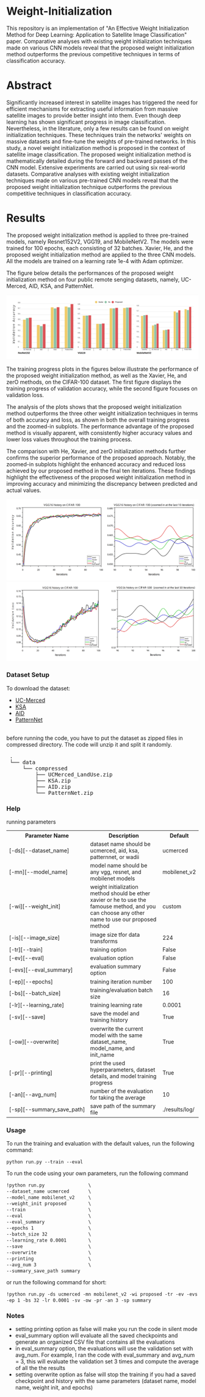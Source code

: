 # Weight-Initialization
This repository is an implementation of "An Effective Weight Initialization Method for Deep Learning: Application to Satellite Image Classification" paper. Comparative analyses with existing weight initialization techniques made on various CNN models reveal that the proposed weight initialization method outperforms the previous competitive techniques in terms of classification accuracy. 

# Abstract
Significantly increased interest in satellite images has triggered the need for efficient mechanisms for extracting useful information from massive satellite images to provide better insight into them. Even though deep learning has shown significant progress in image classification. Nevertheless, in the literature, only a few results can be found on weight initialization techniques. These techniques train the networks' weights on massive datasets and fine-tune the weights of pre-trained networks. In this study, a novel weight initialization method is proposed in the context of satellite image classification. The proposed weight initialization method is mathematically detailed during the forward and backward passes of the CNN model. Extensive experiments are carried out using six real-world datasets. Comparative analyses with existing weight initialization techniques made on various pre-trained CNN models reveal that the proposed weight initialization technique outperforms the previous competitive techniques in classification accuracy.

# Results
The proposed weight initialization method is applied to three pre-trained models, namely Resnet152V2, VGG19, and MobileNetV2. The models were trained for 100 epochs, each consisting of 32 batches. Xavier, He, and the proposed weight initialization method are applied to the three CNN models. All the models are trained on a learning rate 1e-4 with Adam optimizer. 

The figure below details the performances of the proposed weight initialization method on four public remote senging datasets, namely, UC-Merced, AID, KSA, and PatternNet.

<img src="https://raw.githubusercontent.com/WadiiBoulila/Weight-Initialization/main/docs/img1.png" />

The training progress plots in the figures below illustrate the performance of the proposed weight initialization method, as well as the Xavier, He, and zerO methods, on the CIFAR-100 dataset. The first figure displays the training progress of validation accuracy, while the second figure focuses on validation loss.

The analysis of the plots shows that the proposed weight initialization method outperforms the three other weight initialization techniques in terms of both accuracy and loss, as shown in both the overall training progress and the zoomed-in subplots. The performance advantage of the proposed method is visually apparent, with consistently higher accuracy values and lower loss values throughout the training process.

The comparison with He, Xavier, and zerO initialization methods further confirms the superior performance of the proposed approach. Notably, the zoomed-in subplots highlight the enhanced accuracy and reduced loss achieved by our proposed method in the final ten iterations. These findings highlight the effectiveness of the proposed weight initialization method in improving accuracy and minimizing the discrepancy between predicted and actual values.

<img src="https://raw.githubusercontent.com/WadiiBoulila/Weight-Initialization/main/docs/img2.png" />
<img src="https://raw.githubusercontent.com/WadiiBoulila/Weight-Initialization/main/docs/img3.png" />

### Dataset Setup
To download the dataset:
<ul>
  <li><a href="http://weegee.vision.ucmerced.edu/datasets/landuse.html">UC-Merced</a></li>
  <li><a href="https://drive.google.com/file/d/1H400Qamkl7oVCvvMzcQ72N0-jEZuegk5/view?usp=sharing">KSA</a></li>
  <li><a href="https://captain-whu.github.io/AID/">AID</a></li>
  <li><a href="https://sites.google.com/view/zhouwx/dataset">PatternNet</a></li>
</ul>
<br>
before running the code, you have to put the dataset as zipped files in compressed directory. The code will unzip it and split it randomly.
<pre>
 .
 └── data 
     └── compressed 
         ├── UCMerced_LandUse.zip 
         ├── KSA.zip 
         ├── AID.zip
         └── PatternNet.zip 
</pre>

### Help
running parameters
<table>
  <tr>
    <th>Parameter Name</th>
    <th>Description</th>
    <th>Default</th>
  </tr>
  <tr>
    <td>[-ds][--dataset_name]</td>
    <td>dataset name should be ucmerced, aid, ksa, patternnet, or wadii</td>
    <td>ucmerced</td>
  </tr>
  <tr>
    <td>[-mn][--model_name]</td>
    <td>model name should be any vgg, resnet, and mobilenet models</td>
    <td>mobilenet_v2</td>
  </tr>
  <tr>
    <td>[-wi][--weight_init]</td>
    <td>weight initialization method should be ether xavier or he to use the famouse method, and you can choose any other name to use our proposed method</td>
    <td>custom</td>
  </tr>
  <tr>
    <td>[-is][--image_size]</td>
    <td>image size tfor data transforms</td>
    <td>224</td>
  </tr>
  <tr>
    <td>[-tr][--train]</td>
    <td>training option</td>
    <td>False</td>
  </tr>
  <tr>
    <td>[-ev][--eval]</td>
    <td>evaluation option</td>
    <td>False</td>
  </tr>
  <tr>
    <td>[-evs][--eval_summary]</td>
    <td>evaluation summary option</td>
    <td>False</td>
  </tr>
  <tr>
    <td>[-ep][--epochs]</td>
    <td>training iteration number</td>
    <td>100</td>
  </tr>
  <tr>
    <td>[-bs][--batch_size]</td>
    <td>training/evaluation batch size</td>
    <td>16</td>
  </tr>
  <tr>
    <td>[-lr][--learning_rate]</td>
    <td>training learning rate</td>
    <td>0.0001</td>
  </tr>
  <tr>
    <td>[-sv][--save]</td>
    <td>save the model and training history</td>
    <td>True</td>
  </tr>
  <tr>
    <td>[-ow][--overwrite]</td>
    <td>overwrite the current model with the same dataset_name, model_name, and init_name</td>
    <td>True</td>
  </tr>
  <tr>
    <td>[-pr][--printing]</td>
    <td>print the used hyperparameters, dataset details, and model training progress</td>
    <td>True</td>
  </tr>
  <tr>
    <td>[-an][--avg_num]</td>
    <td>number of the evaluation for taking the average</td>
    <td>10</td>
  </tr>
  <tr>
    <td nowrap>[-sp][--summary_save_path]</td>
    <td>save path of the summary file</td>
    <td>./results/log/</td>
  </tr>
</table>


### Usage
To run the training and evaluation with the default values, run the following command:
```
python run.py --train --eval
```
To run the code using your own parameters, run the following command
```
!python run.py                \
--dataset_name ucmerced       \
--model_name mobilenet_v2     \
--weight_init proposed        \
--train                       \
--eval                        \
--eval_summary                \
--epochs 1                    \
--batch_size 32               \
--learning_rate 0.0001        \
--save                        \
--overwrite                   \
--printing                    \
--avg_num 3                   \
--summary_save_path summary
```
or run the following command for short:
```
!python run.py -ds ucmerced -mn mobilenet_v2 -wi proposed -tr -ev -evs -ep 1 -bs 32 -lr 0.0001 -sv -ow -pr -an 3 -sp summary
```

### Notes
<ul>
  <li>setting printing option as false will make you run the code in silent mode</li>
  <li>eval_summary option will evaluate all the saved checkpoints and generate an organized CSV file that contains all the evaluations</li>
  <li>in eval_summary option, the evaluations will use the validation set with avg_num. For example, I ran the code with eval_summary and avg_num = 3, this will evaluate the validation set 3 times and compute the average of all the the results</li>
  <li>setting overwrite option as false will stop the training if you had a saved checkpoint and history with the same parameters (dataset name, model name, weight init, and epochs)</li>
</ul>
